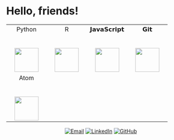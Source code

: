 # Hello, friends! 



<table>
  <tbody>
    <tr valign="top">
      <td width="25%" align="center">
        <span>Python</span><br><br><br>
        <img height="64px" src="https://cdn.svgporn.com/logos/python.svg">
      </td>
      <td width="25%" align="center">
        <span>R</span><br><br><br>
        <img height="64px" src="https://cdn.svgporn.com/logos/r-lang.svg">
      </td>
      <td width="25%" align="center">
        <span>𝗝𝗮𝘃𝗮𝗦𝗰𝗿𝗶𝗽𝘁</span><br><br><br>
        <img height="64px" src="https://cdn.svgporn.com/logos/javascript.svg">
      </td>
      <td width="25%" align="center">
        <span>𝗚𝗶𝘁</span><br><br><br>
        <img height="64px" src="https://cdn.svgporn.com/logos/git-icon.svg">
      </td>
     <tr valign="top">
      <td width="25%" align="center">
        <span>Atom</span><br><br><br>
        <img height="64px" src="https://cdn.svgporn.com/logos/atom.svg">
      </td>
    </tr>
    <tr valign="top">
    </tr>
  </tbody>
</table>


<p align="center">
<a href="mailto:jtsw1990@gmail.com" target="_blank"><img src="https://img.shields.io/badge/-Gmail-c14438?style=flat-square&logo=Gmail&logoColor=white" alt="Email"></a>
<a href="https://www.linkedin.com/in/jonathan-tan-33a8169b/" target="_blank"><img src="https://img.shields.io/badge/LinkedIn-%230077B5.svg?&style=flat-square&logo=linkedin&logoColor=white" alt="LinkedIn"></a>
<a href="https://github.com/jtsw1990/" target="_blank"><img src="https://img.shields.io/badge/-GitHub-181717?style=flat-square&logo=github" alt="GitHub"></a>
</p>

